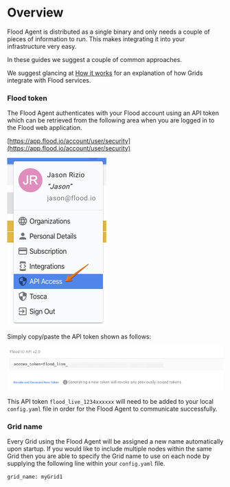 # Overview

Flood Agent is distributed as a single binary and only needs a couple of pieces of information to run. This makes integrating it into your infrastructure very easy.

In these guides we suggest a couple of common approaches.

We suggest glancing at [How it works](../how-it-works.md) for an explanation of how Grids integrate with Flood services.

### Flood token

The Flood Agent authenticates with your Flood account using an API token which can be retrieved from the following area when you are logged in to the Flood web application.

[https://app.flood.io/account/user/security](https://app.flood.io/account/user/security)

![Using the API Access menu link with the Flood application - you are able to get the API token.](../.gitbook/assets/image%20%289%29.png)

Simply copy/paste the API token shown as follows:

![](../.gitbook/assets/image%20%2815%29.png)

This API token `flood_live_1234xxxxxx` will need to be added to your local `config.yaml` file in order for the Flood Agent to communicate successfully.

### Grid name

Every Grid using the Flood Agent will be assigned a new name automatically upon startup. If you would like to include multiple nodes within the same Grid then you are able to specify the Grid name to use on each node by supplying the following line within your `config.yaml` file.

```text
grid_name: myGrid1
```

